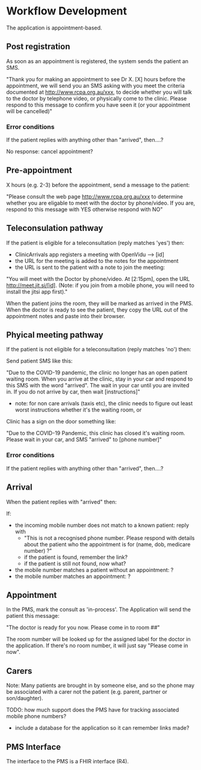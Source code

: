 # Workflow Development

The application is appointment-based. 

## Post registration

As soon as an appointment is registered, the system sends the patient an SMS.

"Thank you for making an appointment to see Dr X. [X] hours before the appointment, we will send you an SMS asking with you meet the criteria documented at http://www.rcpa.org.au/xxx, to decide whether you will talk to the doctor by telephone video, or physically come to the clinic. Please respond to this message to confirm you have seen it (or your appointment will be cancelled)"

### Error conditions

If the patient replies with anything other than "arrived", then....?

No response: cancel appointment? 

## Pre-appointment 

X hours (e.g. 2-3) before the appointment, send a message to the patient:

"Please consult the web page http://www.rcpa.org.au/xxx to determine whether you are eligable to meet with the doctor by phone/video. If you are, respond to this message with YES otherwise respond with NO"

## Teleconsulation pathway

If the patient is eligible for a teleconsultation (reply matches 'yes') then:

* ClinicArrivals app registers a meeting with OpenVidu --> [id]
* the URL for the meeting is added to the notes for the appointment
* the URL is sent to the patient with a note to join the meeting:

"You will meet with the Doctor by phone/video. At [2:15pm], open the URL http://meet.jit.si/[id]. (Note: if you join from a mobile phone, you will need to install the jitsi app first)."

When the patient joins the room, they will be marked as arrived in the PMS. When the doctor is ready to see the patient, they copy the URL out of the appointment notes and paste into their browser. 

## Phyical meeting pathway

If the patient is not eligible for a teleconsultation (reply matches 'no') then:

Send patient SMS like this:

"Due to the COVID-19 pandemic, the clinic no longer has an open patient waiting room. When you arrive at the clinic, stay in your car and respond to this SMS with the word "arrived". The wait in your car until you are invited in. If you do not arrive by car, then wait [instructions]"

 - note: for non care arrivals (taxis etc), the clinic needs to figure out least worst instructions whether it's the waiting room, or
   
Clinic has a sign on the door something like:

"Due to the COVID-19 Pandemic, this clinic has closed it's waiting room. Please wait
in your car, and SMS "arrived" to [phone number]"

### Error conditions

If the patient replies with anything other than "arrived", then....?

## Arrival

When the patient replies with "arrived" then:

If:
* the incoming mobile number does not match to a known patient: reply with
  - "This is not a recognised phone number. Please respond with details about the patient who the appointment is for (name, dob, medicare number) ?"
  * if the patient is found, remember the link? 
  * if the patient is still not found, now what?
* the mobile number matches a patient without an appointment: ?
* the mobile number matches an appointment: ?

## Appointment

In the PMS, mark the consult as 'in-process'. The Application will send the patient this message: 

"The doctor is ready for you now. Please come in to room ##"

The room number will be looked up for the assigned label for the doctor in the application. If there's no room number, it will just say "Please come in now".

## Carers

Note: Many patients are brought in by someone else, and so the phone may be associated with a carer not the patient (e.g. parent, partner or son/daughter).

TODO: how much support does the PMS have for tracking associated mobile phone numbers? 
* include a database for the application so it can remember links made?

## PMS Interface

The interface to the PMS is a FHIR interface (R4). 
